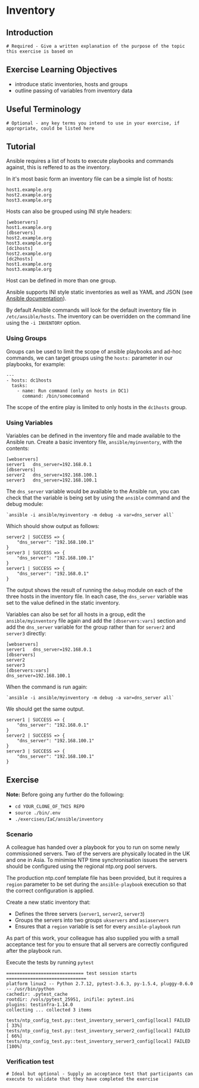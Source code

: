 # Inventory

## Introduction
`# Required - Give a written explanation of the purpose of the topic this exercise is based on`

## Exercise Learning Objectives
 - introduce static inventories, hosts and groups
 - outline passing of variables from inventory data

## Useful Terminology
`# Optional - any key terms you intend to use in your exercise, if appropriate, could be listed here`

## Tutorial

Ansible requires a list of hosts to execute playbooks and commands against, this is reffered to as
the inventory.

In it's most basic form an inventory file can be a simple list of hosts:

```
host1.example.org
host2.example.org
host3.example.org
```

Hosts can also be grouped using INI style headers:

```
[webservers]
host1.example.org
[dbservers]
host2.example.org
host3.example.org
[dc1hosts]
host2.example.org
[dc2hosts]
host1.example.org
host3.example.org
```

Host can be defined in more than one group.

Ansible supports INI style static inventories as well as YAML and JSON (see
[Ansible documentation](https://docs.ansible.com/ansible/latest/user_guide/intro_inventory.html#hosts-and-groups)).

By default Ansible commands will look for the default inventory file in `/etc/ansible/hosts`.  The inventory
can be overridden on the command line using the `-i INVENTORY` option.

### Using Groups

Groups can be used to limit the scope of ansible playbooks and ad-hoc commands, we can target groups using the
`hosts:` parameter in our playbooks, for example:

```
---
- hosts: dc1hosts
  tasks:
    - name: Run command (only on hosts in DC1)
      command: /bin/somecommand
```

The scope of the entire play is limited to only hosts in the `dc1hosts` group.

### Using Variables



Variables can be defined in the inventory file and made available to the Ansible run.  Create a basic inventory
file, `ansible/myinventory`, with the contents:

```
[webservers]
server1   dns_server=192.168.0.1
[dbservers]
server2   dns_server=192.168.100.1
server3   dns_server=192.168.100.1

```

The `dns_server` variable would be available to the Ansible run, you can check that the variable is being
set by using the `ansible` command and the debug module:

```
`ansible -i ansible/myinventory -m debug -a var=dns_server all`
```

Which should show output as follows:

```
server2 | SUCCESS => {
    "dns_server": "192.168.100.1"
}
server3 | SUCCESS => {
    "dns_server": "192.168.100.1"
}
server1 | SUCCESS => {
    "dns_server": "192.168.0.1"
}
```



The output shows the result of running the `debug` module on each of the three hosts in the inventory file.
In each case, the `dns_server` variable was set to the value defined in the static inventory.

Variables can also be set for all hosts in a group, edit the `ansible/myinventory`
file again and add the `[dbservers:vars]` section and add the `dns_server` variable for the group rather than
for `server2` and `server3` directly:

```
[webservers]
server1   dns_server=192.168.0.1
[dbservers]
server2
server3
[dbservers:vars]
dns_server=192.168.100.1

```

When the command is run again:

```
`ansible -i ansible/myinventory -m debug -a var=dns_server all`
```

We should get the same output.

```
server1 | SUCCESS => {
    "dns_server": "192.168.0.1"
}
server2 | SUCCESS => {
    "dns_server": "192.168.100.1"
}
server3 | SUCCESS => {
    "dns_server": "192.168.100.1"
}
```

## Exercise

**Note:** Before going any further do the following:
- `cd YOUR_CLONE_OF_THIS REPO`
- `source ./bin/.env`
- `./exercises/IaC/ansible/inventory`

### Scenario

A colleague has handed over a playbook for you to run on some newly commissioned servers.  Two of the
servers are physically located in the UK and one in Asia. To minimise NTP time synchronisation issues
the servers should be configured using the regional ntp.org pool servers.

The production ntp.conf template file has been provided, but it requires a `region` parameter to be
set during the `ansible-playbook` execution so that the correct configuration is applied.

Create a new static inventory that:

  - Defines the three servers (`server1`, `server2`, `server3`)
  - Groups the servers into two groups `ukservers` and `asiaservers`
  - Ensures that a `region` variable is set for every `ansible-playbook` run

As part of this work, your colleague has also supplied you with a small acceptance test for you to
ensure that all servers are correctly configured after the playbook run.

Execute the tests by running `pytest`
```
============================= test session starts ==============================
platform linux2 -- Python 2.7.12, pytest-3.6.3, py-1.5.4, pluggy-0.6.0 -- /usr/bin/python
cachedir: .pytest_cache
rootdir: /vols/pytest_25951, inifile: pytest.ini
plugins: testinfra-1.14.0
collecting ... collected 3 items

tests/ntp_config_test.py::test_inventory_server1_config[local] FAILED    [ 33%]
tests/ntp_config_test.py::test_inventory_server2_config[local] FAILED    [ 66%]
tests/ntp_config_test.py::test_inventory_server3_config[local] FAILED    [100%]
```

### Verification test
`# Ideal but optional - Supply an acceptance test that participants can execute to validate that they have completed the exercise`